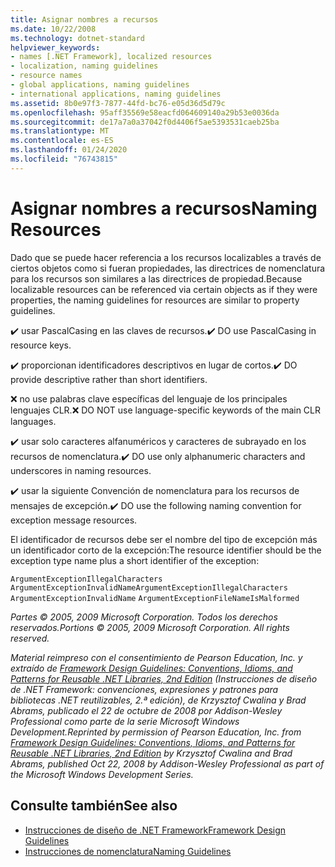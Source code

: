 ```yaml
---
title: Asignar nombres a recursos
ms.date: 10/22/2008
ms.technology: dotnet-standard
helpviewer_keywords:
- names [.NET Framework], localized resources
- localization, naming guidelines
- resource names
- global applications, naming guidelines
- international applications, naming guidelines
ms.assetid: 8b0e97f3-7877-44fd-bc76-e05d36d5d79c
ms.openlocfilehash: 95aff35569e58eacfd064609140a29b53e0036da
ms.sourcegitcommit: de17a7a0a37042f0d4406f5ae5393531caeb25ba
ms.translationtype: MT
ms.contentlocale: es-ES
ms.lasthandoff: 01/24/2020
ms.locfileid: "76743815"
---
```

# <a name="naming-resources"></a><span data-ttu-id="ab351-102">Asignar nombres a recursos</span><span class="sxs-lookup"><span data-stu-id="ab351-102">Naming Resources</span></span>
<span data-ttu-id="ab351-103">Dado que se puede hacer referencia a los recursos localizables a través de ciertos objetos como si fueran propiedades, las directrices de nomenclatura para los recursos son similares a las directrices de propiedad.</span><span class="sxs-lookup"><span data-stu-id="ab351-103">Because localizable resources can be referenced via certain objects as if they were properties, the naming guidelines for resources are similar to property guidelines.</span></span>

 <span data-ttu-id="ab351-104">✔️ usar PascalCasing en las claves de recursos.</span><span class="sxs-lookup"><span data-stu-id="ab351-104">✔️ DO use PascalCasing in resource keys.</span></span>

 <span data-ttu-id="ab351-105">✔️ proporcionan identificadores descriptivos en lugar de cortos.</span><span class="sxs-lookup"><span data-stu-id="ab351-105">✔️ DO provide descriptive rather than short identifiers.</span></span>

 <span data-ttu-id="ab351-106">❌ no use palabras clave específicas del lenguaje de los principales lenguajes CLR.</span><span class="sxs-lookup"><span data-stu-id="ab351-106">❌ DO NOT use language-specific keywords of the main CLR languages.</span></span>

 <span data-ttu-id="ab351-107">✔️ usar solo caracteres alfanuméricos y caracteres de subrayado en los recursos de nomenclatura.</span><span class="sxs-lookup"><span data-stu-id="ab351-107">✔️ DO use only alphanumeric characters and underscores in naming resources.</span></span>

 <span data-ttu-id="ab351-108">✔️ usar la siguiente Convención de nomenclatura para los recursos de mensajes de excepción.</span><span class="sxs-lookup"><span data-stu-id="ab351-108">✔️ DO use the following naming convention for exception message resources.</span></span>

 <span data-ttu-id="ab351-109">El identificador de recursos debe ser el nombre del tipo de excepción más un identificador corto de la excepción:</span><span class="sxs-lookup"><span data-stu-id="ab351-109">The resource identifier should be the exception type name plus a short identifier of the exception:</span></span>

 <span data-ttu-id="ab351-110">`ArgumentExceptionIllegalCharacters` `ArgumentExceptionInvalidName`</span><span class="sxs-lookup"><span data-stu-id="ab351-110">`ArgumentExceptionIllegalCharacters` `ArgumentExceptionInvalidName`</span></span>
 `ArgumentExceptionFileNameIsMalformed`

 <span data-ttu-id="ab351-111">*Partes © 2005, 2009 Microsoft Corporation. Todos los derechos reservados.*</span><span class="sxs-lookup"><span data-stu-id="ab351-111">*Portions © 2005, 2009 Microsoft Corporation. All rights reserved.*</span></span>

 <span data-ttu-id="ab351-112">*Material reimpreso con el consentimiento de Pearson Education, Inc. y extraído de [Framework Design Guidelines: Conventions, Idioms, and Patterns for Reusable .NET Libraries, 2nd Edition](https://www.informit.com/store/framework-design-guidelines-conventions-idioms-and-9780321545619) (Instrucciones de diseño de .NET Framework: convenciones, expresiones y patrones para bibliotecas .NET reutilizables, 2.ª edición), de Krzysztof Cwalina y Brad Abrams, publicado el 22 de octubre de 2008 por Addison-Wesley Professional como parte de la serie Microsoft Windows Development.*</span><span class="sxs-lookup"><span data-stu-id="ab351-112">*Reprinted by permission of Pearson Education, Inc. from [Framework Design Guidelines: Conventions, Idioms, and Patterns for Reusable .NET Libraries, 2nd Edition](https://www.informit.com/store/framework-design-guidelines-conventions-idioms-and-9780321545619) by Krzysztof Cwalina and Brad Abrams, published Oct 22, 2008 by Addison-Wesley Professional as part of the Microsoft Windows Development Series.*</span></span>

## <a name="see-also"></a><span data-ttu-id="ab351-113">Consulte también</span><span class="sxs-lookup"><span data-stu-id="ab351-113">See also</span></span>

- [<span data-ttu-id="ab351-114">Instrucciones de diseño de .NET Framework</span><span class="sxs-lookup"><span data-stu-id="ab351-114">Framework Design Guidelines</span></span>](../../../docs/standard/design-guidelines/index.md)
- [<span data-ttu-id="ab351-115">Instrucciones de nomenclatura</span><span class="sxs-lookup"><span data-stu-id="ab351-115">Naming Guidelines</span></span>](../../../docs/standard/design-guidelines/naming-guidelines.md)
